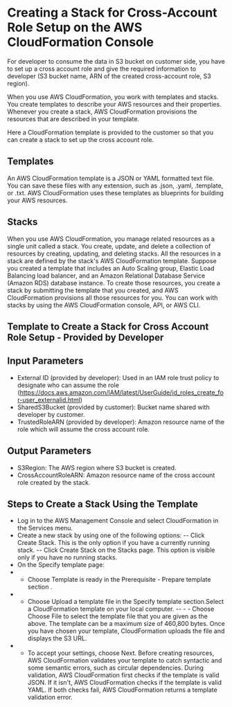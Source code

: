 # Creating a Stack for Cross-Account Role Setup on the AWS CloudFormation Console
For developer to consume the data in S3 bucket on customer side, you have to set up a cross account role and give the required information to developer (S3 bucket name, ARN of the created cross-account role, S3 region).

When you use AWS CloudFormation, you work with templates and stacks. You create templates to describe your AWS resources and their properties. Whenever you create a stack, AWS CloudFormation provisions the resources that are described in your template.

Here a CloudFormation template is provided to the customer so that you can create a stack to set up the cross account role.

## Templates
An AWS CloudFormation template is a JSON or YAML formatted text file. You can save these files with any extension, such as .json, .yaml, .template, or .txt. AWS CloudFormation uses these templates as blueprints for building your AWS resources. 

## Stacks
When you use AWS CloudFormation, you manage related resources as a single unit called a stack. You create, update, and delete a collection of resources by creating, updating, and deleting stacks. All the resources in a stack are defined by the stack's AWS CloudFormation template. Suppose you created a template that includes an Auto Scaling group, Elastic Load Balancing load balancer, and an Amazon Relational Database Service (Amazon RDS) database instance. To create those resources, you create a stack by submitting the template that you created, and AWS CloudFormation provisions all those resources for you. You can work with stacks by using the AWS CloudFormation console, API, or AWS CLI.

## Template to Create a Stack for Cross Account Role Setup - Provided by Developer

## Input Parameters
- External ID (provided by developer): Used in an IAM role trust policy to designate who can assume the role (https://docs.aws.amazon.com/IAM/latest/UserGuide/id_roles_create_for-user_externalid.html)
- SharedS3Bucket (provided by customer): Bucket name shared with developer by customer.
- TrustedRoleARN (provided by developer): Amazon resource name of the role which will assume the cross account role.

## Output Parameters
- S3Region: The AWS region where S3 bucket is created.
- CrossAccountRoleARN: Amazon resource name of the cross account role created by the stack.

## Steps to Create a Stack Using the Template
- Log in to the AWS Management Console and select CloudFormation in the Services menu.
- Create a new stack by using one of the following options:
-- Click Create Stack. This is the only option if you have a currently running stack.
-- Click Create Stack on the Stacks page. This option is visible only if you have no running stacks.
- On the Specify template page:
- - Choose Template is ready in the Prerequisite - Prepare template section .
- - Choose Upload a template file in the Specify template section.Select a CloudFormation template on your local computer. -- - - Choose Choose File to select the template file that you are given as the above. The template can be a maximum size of 460,800 bytes. Once you have chosen your template, CloudFormation uploads the file and displays the S3 URL.
- - To accept your settings, choose Next. Before creating resources, AWS CloudFormation validates your template to catch syntactic and some semantic errors, such as circular dependencies. During validation, AWS CloudFormation first checks if the template is valid JSON. If it isn't, AWS CloudFormation checks if the template is valid YAML. If both checks fail, AWS CloudFormation returns a template validation error.

